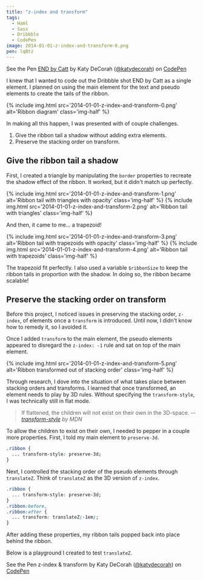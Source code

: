 ```yaml
---
title: "z-index and transform"
tags:
  - Haml
  - Sass
  - Dribbble
  - CodePen
image: 2014-01-01-z-index-and-transform-0.png
pen: lqBtz
---
```


<p data-height="400" data-theme-id="97" data-slug-hash="lqBtz" data-user="katydecorah" data-default-tab="result" class='codepen'>See the Pen <a href='http://codepen.io/katydecorah/pen/lqBtz'>END by Catt</a> by Katy DeCorah (<a href='http://codepen.io/katydecorah'>@katydecorah</a>) on <a href='http://codepen.io'>CodePen</a></p>

I knew that I wanted to code out the Dribbble shot END by Catt as a single element. I planned on using the main element for the text and pseudo elements to create the tails of the ribbon.

{% include img.html src='2014-01-01-z-index-and-transform-0.png' alt='Ribbon diagram' class='img-half' %}

In making all this happen, I was presented with of couple challenges.

1. Give the ribbon tail a shadow without adding extra elements.
2. Preserve the stacking order on transform.

## Give the ribbon tail a shadow

First, I created a triangle by manipulating the `border` properties to recreate the shadow effect of the ribbon. It worked, but it didn't match up perfectly.

{% include img.html src='2014-01-01-z-index-and-transform-1.png' alt='Ribbon tail with triangles with opacity' class='img-half' %}
{% include img.html src='2014-01-01-z-index-and-transform-2.png' alt='Ribbon tail with triangles' class='img-half' %}

And then, it came to me&hellip; a trapezoid!

{% include img.html src='2014-01-01-z-index-and-transform-3.png' alt='Ribbon tail with trapezoids with opacity' class='img-half' %}
{% include img.html src='2014-01-01-z-index-and-transform-4.png' alt='Ribbon tail with trapezoids' class='img-half' %}

The trapezoid fit perfectly. I also used a variable `$ribbonSize` to keep the ribbon tails in proportion with the shadow. In doing so, the ribbon became scalable!

## Preserve the stacking order on transform

Before this project, I noticed issues in preserving the stacking order, `z-index`, of elements once a `transform` is introduced. Until now, I didn't know how to remedy it, so I avoided it.

Once I added `transform` to the main element, the pseudo elements appeared to disregard the `z-index: -1` rule and sat on top of the main element.

{% include img.html src='2014-01-01-z-index-and-transform-5.png' alt='Ribbon transformed out of stacking order' class='img-half' %}

Through research, I dove into the situation of what takes place between stacking orders and transforms. I learned that once transformed, an element needs to play by 3D rules. Without specifying the `transform-style`, I was technically still in flat mode.

> If flattened, the children will not exist on their own in the 3D-space.
> <cite>-- <a href="https://developer.mozilla.org/en-US/docs/Web/CSS/transform-style">transform-style</a> by MDN</cite>

To allow the children to exist on their own, I needed to pepper in a couple more properties. First, I told my main element to `preserve-3d`.

```css
.ribbon {
  ... transform-style: preserve-3d;
}
```

Next, I controlled the stacking order of the pseudo elements through `translateZ`. Think of `translateZ` as the 3D version of `z-index`.

```css
.ribbon {
  ... transform-style: preserve-3d;
}
.ribbon:before,
.ribbon:after {
  ... transform: translateZ(-1em);
}
```

After adding these properties, my ribbon tails popped back into place behind the ribbon.

Below is a playground I created to test `translateZ`.

<p data-height="375" data-theme-id="97" data-slug-hash="lKkAF" data-user="katydecorah" data-default-tab="result" class='codepen'>See the Pen z-index &amp; transform by Katy DeCorah (<a href='http://codepen.io/katydecorah'>@katydecorah</a>) on <a href='http://codepen.io'>CodePen</a></p>
